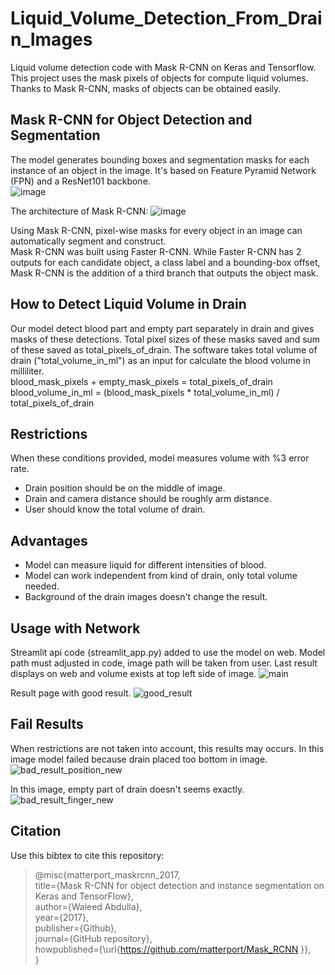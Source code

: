 # Liquid_Volume_Detection_From_Drain_Images
Liquid volume detection code with Mask R-CNN on Keras and Tensorflow. This project uses the mask pixels of objects for compute liquid volumes. Thanks to Mask R-CNN, masks of objects can be obtained easily.

## Mask R-CNN for Object Detection and Segmentation
The model generates bounding boxes and segmentation masks for each instance of an object in the image. It's based on Feature Pyramid Network (FPN) and a ResNet101 backbone.\
![image](https://user-images.githubusercontent.com/86148100/164163216-988168b9-d975-491d-a881-584348dc7d47.png)

The architecture of Mask R-CNN:
![image](https://user-images.githubusercontent.com/86148100/164163474-29b237ce-b4ae-4453-9afd-8b86a0bb336e.png)

Using Mask R-CNN, pixel-wise masks for every object in an image can automatically segment and construct.\
Mask R-CNN was built using Faster R-CNN. While Faster R-CNN has 2 outputs for each candidate object, a class label and a bounding-box offset, Mask R-CNN is the addition of a third branch that outputs the object mask.

## How to Detect Liquid Volume in Drain 
Our model detect blood part and empty part separately in drain and gives masks of these detections. Total pixel sizes of these masks saved and sum of these saved as total_pixels_of_drain. The software takes total volume of drain ("total_volume_in_ml") as an input for calculate the blood volume in milliliter.\
blood_mask_pixels + empty_mask_pixels = total_pixels_of_drain\
blood_volume_in_ml = (blood_mask_pixels * total_volume_in_ml) / total_pixels_of_drain

## Restrictions 
When these conditions provided, model measures volume with %3 error rate.
- Drain position should be on the middle of image.
- Drain and camera distance should be roughly arm distance.
- User should know the total volume of drain.

## Advantages
- Model can measure liquid for different intensities of blood.
- Model can work independent from kind of drain, only total volume needed.
- Background of the drain images doesn't change the result. 

## Usage with Network
Streamlit api code (streamlit_app.py) added to use the model on web. Model path must adjusted in code, image path will be taken from user. Last result displays on web and volume exists at top left side of image.
![main](https://user-images.githubusercontent.com/86148100/167582038-cfa4b9e8-2fd6-4287-822e-f369cbbbe7d8.png)

Result page with good result.
![good_result](https://user-images.githubusercontent.com/86148100/167582105-25ae3a31-78c2-46d0-9ac3-15c49b184467.png)

## Fail Results
When restrictions are not taken into account, this results may occurs. In this image model failed because drain placed too bottom in image.\
![bad_result_position_new](https://user-images.githubusercontent.com/86148100/167604224-5903a784-97a6-4b63-ac0a-50ea10446c6a.jpeg)

In this image, empty part of drain doesn't seems exactly.\
![bad_result_finger_new](https://user-images.githubusercontent.com/86148100/167603947-327f7f33-f999-410e-a536-d51f725e555f.jpeg)

## Citation
Use this bibtex to cite this repository:
> @misc{matterport_maskrcnn_2017,\
  title={Mask R-CNN for object detection and instance segmentation on Keras and TensorFlow},\
  author={Waleed Abdulla},\
  year={2017},\
  publisher={Github},\
  journal={GitHub repository},\
  howpublished={\url{https://github.com/matterport/Mask_RCNN }},\
  }
